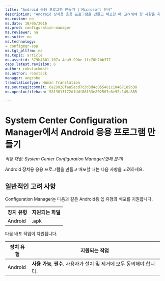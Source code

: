 ```yaml
---
title: "Android 응용 프로그램 만들기 | Microsoft 문서"
description: "Android 장치용 응용 프로그램을 만들고 배포할 때 고려해야 할 사항을 확인합니다."
ms.custom: na
ms.date: 10/06/2016
ms.prod: configuration-manager
ms.reviewer: na
ms.suite: na
ms.technology:
- configmgr-app
ms.tgt_pltfrm: na
ms.topic: article
ms.assetid: 379b4601-107a-4ea9-99be-1fc70b7bb377
caps.latest.revision: 6
author: robstackmsft
ms.author: robstack
manager: angrobe
translationtype: Human Translation
ms.sourcegitcommit: 6a28028faa5ecd7c3d3d4c055481c10467189b38
ms.openlocfilehash: 5819613172d7ddf88133e802507e8e92c149a885

---
```

# <a name="create-android-applications-with-system-center-configuration-manager"></a>System Center Configuration Manager에서 Android 응용 프로그램 만들기

*적용 대상: System Center Configuration Manager(현재 분기)*

Android 장치용 응용 프로그램을 만들고 배포할 때는 다음 사항을 고려하세요.  

## <a name="general-considerations"></a>일반적인 고려 사항

Configuration Manager는 다음과 같은 Android용 앱 유형의 배포를 지원합니다.

|장치 유형|지원되는 파일|
|-|-|
|Android|.apk|

다음 배포 작업이 지원됩니다.

|장치 유형|지원되는 작업|
|-|-|
|Android|**사용 가능**, **필수**. 사용자가 설치 및 제거에 모두 동의해야 합니다.



<!--HONumber=Dec16_HO1-->


